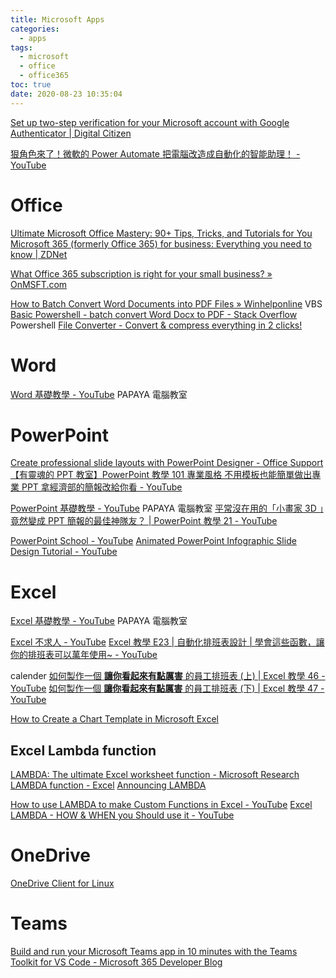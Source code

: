 ```yaml
---
title: Microsoft Apps
categories:
  - apps
tags:
  - microsoft
  - office
  - office365
toc: true
date: 2020-08-23 10:35:04
---
```


[Set up two-step verification for your Microsoft account with Google Authenticator | Digital Citizen](https://www.digitalcitizen.life/how-set-two-step-verification-your-microsoft-account/)

[狠角色來了！微軟的 Power Automate 把電腦改造成自動化的智能助理！ - YouTube](https://www.youtube.com/watch?v=8VbgY4TZWig)

# Office

[Ultimate Microsoft Office Mastery: 90+ Tips, Tricks, and Tutorials for You](https://www.makeuseof.com/tag/microsoft-office-mastery/)
[​Microsoft 365 (formerly Office 365) for business: Everything you need to know | ZDNet](https://www.zdnet.com/article/microsoft-office-365-for-business-everything-you-need-to-know/)

[What Office 365 subscription is right for your small business? » OnMSFT.com](https://www.onmsft.com/office365/what-office-365-subscription-is-right-for-your-small-business)

[How to Batch Convert Word Documents into PDF Files » Winhelponline](https://www.winhelponline.com/blog/how-to-batch-convert-word-documents-into-pdf-files/) VBS
[Basic Powershell - batch convert Word Docx to PDF - Stack Overflow](https://stackoverflow.com/questions/16534292/basic-powershell-batch-convert-word-docx-to-pdf/16537996#16537996) Powershell
[File Converter - Convert & compress everything in 2 clicks!](https://file-converter.org/index.html)

# Word

[Word 基礎教學 - YouTube](https://www.youtube.com/playlist?list=PL7enJ2-v6SPlgDsNHXJ1K2RpkZY2b_pm7) PAPAYA 電腦教室

# PowerPoint

[Create professional slide layouts with PowerPoint Designer - Office Support](https://support.microsoft.com/en-us/office/create-professional-slide-layouts-with-powerpoint-designer-53c77d7b-dc40-45c2-b684-81415eac0617)
[【有靈魂的 PPT 教室】PowerPoint 教學 101 專業風格 不用模板也能簡單做出專業 PPT 拿經濟部的簡報改給你看 - YouTube](https://www.youtube.com/watch?v=m4YKkj8An0s)

[PowerPoint 基礎教學 - YouTube](https://www.youtube.com/playlist?list=PL7enJ2-v6SPmqEd_I9zQmCd4b6VSJhYqy) PAPAYA 電腦教室
[平常沒在用的「小畫家 3D 」竟然變成 PPT 簡報的最佳神隊友？ | PowerPoint 教學 21 - YouTube](https://www.youtube.com/watch?v=9nJeY8moof4)

[PowerPoint School - YouTube](https://www.youtube.com/channel/UCngkX2grzKhYBx1stz08Z3Q)
[Animated PowerPoint Infographic Slide Design Tutorial - YouTube](https://www.youtube.com/watch?v=OZKTzpbnGOA)

# Excel

[Excel 基礎教學 - YouTube](https://www.youtube.com/playlist?list=PL7enJ2-v6SPm-EHMuRMCG7R7C-vXQugNM) PAPAYA 電腦教室

[Excel 不求人 - YouTube](https://www.youtube.com/playlist?list=PL4NLMOC4WqJ-TeP1zJ46CN7FKjAxl_98q)
[Excel 教學 E23 | 自動化排班表設計 | 學會這些函數，讓你的排班表可以萬年使用~ - YouTube](https://www.youtube.com/watch?v=9WsRNHalqp4)

calender
[如何製作一個 **讓你看起來有點厲害** 的員工排班表 (上) | Excel 教學 46 - YouTube](https://www.youtube.com/watch?v=j6VLcFoQguk)
[如何製作一個 **讓你看起來有點厲害** 的員工排班表 (下) | Excel 教學 47 - YouTube](https://www.youtube.com/watch?v=ziga9B5Hr_o)

[How to Create a Chart Template in Microsoft Excel](https://www.howtogeek.com/763415/how-to-create-a-chart-template-in-microsoft-excel/)

## Excel Lambda function

[LAMBDA: The ultimate Excel worksheet function - Microsoft Research](https://www.microsoft.com/en-us/research/blog/lambda-the-ultimatae-excel-worksheet-function/)
[LAMBDA function - Excel](https://support.microsoft.com/en-us/office/lambda-function-bd212d27-1cd1-4321-a34a-ccbf254b8b67)
[Announcing LAMBDA](https://techcommunity.microsoft.com/t5/excel-blog/announcing-lambda-turn-excel-formulas-into-custom-functions/ba-p/1925546)

[How to use LAMBDA to make Custom Functions in Excel - YouTube](https://www.youtube.com/watch?v=yDNX7V0eZ8U)
[Excel LAMBDA - HOW & WHEN you Should use it - YouTube](https://www.youtube.com/watch?v=Rm4y5UqauRw)

# OneDrive

[OneDrive Client for Linux](https://abraunegg.github.io/)

# Teams

[Build and run your Microsoft Teams app in 10 minutes with the Teams Toolkit for VS Code - Microsoft 365 Developer Blog](https://developer.microsoft.com/en-us/office/blogs/build-and-run-your-microsoft-teams-app-in-10-minutes-with-the-teams-toolkit-for-vs-code/)
